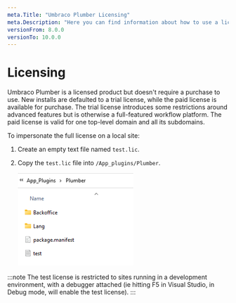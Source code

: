 ```yaml
---
meta.Title: "Umbraco Plumber Licensing"
meta.Description: "Here you can find information about how to use a license with Umbraco Plumber"
versionFrom: 8.0.0
versionTo: 10.0.0
---
```


# Licensing

Umbraco Plumber is a licensed product but doesn't require a purchase to use. New installs are defaulted to a trial license, while the paid license is available for purchase. The trial license introduces some restrictions around advanced features but is otherwise a full-featured workflow platform. The paid license is valid for one top-level domain and all its subdomains.

To impersonate the full license on a local site:

1. Create an empty text file named `test.lic`.
2. Copy the `test.lic` file  into `/App_plugins/Plumber`.

   ![Lic Placement](images/lic.png)

:::note
The test license is restricted to sites running in a development environment, with a debugger attached (ie hitting F5 in Visual Studio, in Debug mode, will enable the test license).
:::

